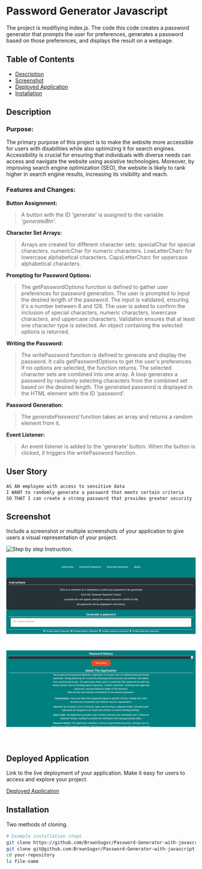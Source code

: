 # Password Generator Javascript

The project is modifiying index.js. The code this code creates a password generator that prompts the user for preferences, generates a password based on those preferences, and displays the result on a webpage.

## Table of Contents

- [Description](#description)
- [Screenshot](#screenshot)
- [Deployed Application](#deployed-application)
- [Installation](#installation)

## Description

### Purpose:

The primary purpose of this project is to make the website more accessible for users with disabilities while also optimizing it for search engines. Accessibility is crucial for ensuring that individuals with diverse needs can access and navigate the website using assistive technologies. Moreover, by improving search engine optimization (SEO), the website is likely to rank higher in search engine results, increasing its visibility and reach.

### Features and Changes:

**Button Assignment:**

> A button with the ID 'generate' is assigned to the variable _'generateBtn'._

**Character Set Arrays:**

> Arrays are created for different character sets:
> specialChar for special characters.
> numericChar for numeric characters.
> LowLetterCharc for lowercase alphabetical characters.
> CapsLetterCharc for uppercase alphabetical characters.

**Prompting for Password Options:**

> The getPasswordOptions function is defined to gather user preferences for password generation.
> The user is prompted to input the desired length of the password.
> The input is validated, ensuring it's a number between 8 and 128.
> The user is asked to confirm the inclusion of special characters, numeric characters, lowercase characters, and uppercase characters.
> Validation ensures that at least one character type is selected.
> An object containing the selected options is returned.

**Writing the Password:**

> The writePassword function is defined to generate and display the password.
> It calls getPasswordOptions to get the user's preferences.
> If no options are selected, the function returns.
> The selected character sets are combined into one array.
> A loop generates a password by randomly selecting characters from the combined set based on the desired length.
> The generated password is displayed in the HTML element with the ID 'password'.

**Password Generation:**

> The _generatePassword_ function takes an array and returns a random element from it.

**Event Listener:**

> An event listener is added to the 'generate' button.
> When the button is clicked, it triggers the writePassword function.

## User Story

```
AS AN employee with access to sensitive data
I WANT to randomly generate a password that meets certain criteria
SO THAT I can create a strong password that provides greater security
```

## Screenshot

Include a screenshot or multiple screenshots of your application to give users a visual representation of your project.

![Step by step Instruction.](./Assets/images/PasswordGenerator.gif)

![Screenshot of application](./Assets/images/passwordgenerator.png)
![Screenshot of application](./Assets/images/passwordgenerator2.png)

## Deployed Application

Link to the live deployment of your application. Make it easy for users to access and explore your project.

[Deployed Application](https://brxwnsugxr.github.io/Password-Generator-with-javascript/#about)

## Installation

Two methods of cloning.

```bash
# Example installation steps
git clone https://github.com/BrxwnSugxr/Password-Generator-with-javascript.git
git clone git@github.com:BrxwnSugxr/Password-Generator-with-javascript.git
cd your-repository
ls file-name
```
